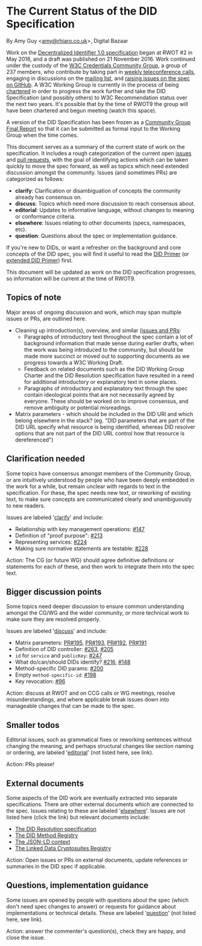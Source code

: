 # The Current Status of the DID Specification

By Amy Guy &lt;amy@rhiaro.co.uk&gt;, Digital Bazaar

Work on the [Decentralized Identifier 1.0 specification](https://w3c-ccg.github.io/did-spec/) began at RWOT \#2 in May 2016, and a draft was published on 21 November 2016. Work continued under the custody of the [W3C Credentials Community Group](https://www.w3.org/community/credentials/), a group of 237 members, who contribute by taking part in [weekly teleconference calls](https://w3c-ccg.github.io/meetings/), engaging in discussions on the [mailing list](https://lists.w3.org/Archives/Public/public-credentials/), and [raising issues on the spec on GitHub](https://github.com/w3c-ccg/did-spec/issues/). A W3C Working Group is currently in the process of being [chartered](https://w3c-ccg.github.io/did-wg-charter/) in order to progress the work further and take the DID Specification (and possibly others) to W3C Recommendation status over the next two years. It's possible that by the time of RWOT9 the group will have been chartered and begun meeting (watch this space).

A version of the DID Specification has been frozen as a [Community Group Final Report](https://w3c-ccg.github.io/did-spec/CGFR/2019-08-10/) so that it can be submitted as formal input to the Working Group when the time comes.

This document serves as a summary of the current state of work on the specification. It includes a rough categorization of the current open [issues](https://github.com/w3c-ccg/did-spec/issues) and [pull requests](https://github.com/w3c-ccg/did-spec/pulls), with the goal of identifying actions which can be taken quickly to move the spec forward, as well as topics which need extended discussion amongst the community. Issues (and sometimes PRs) are categorized as follows:

* **clarify**: Clarification or disambiguation of concepts the community already has consensus on.
* **discuss**: Topics which need more discussion to reach consensus about.
* **editorial**: Updates to informative language, without changes to meaning or conformance criteria.
* **elsewhere**: Issues relating to other documents (specs, namespaces, etc).
* **question**: Questions about the spec or implementation guidance.

If you're new to DIDs, or want a refresher on the background and core concepts of the DID spec, you will find it useful to read the [DID Primer](did-primer.md) (or [extended DID Primer](did-primer-extended.md)) first.

This document will be updated as work on the DID specification progresses, so information will be current at the time of RWOT9.

## Topics of note

Major areas of ongoing discussion and work, which may span multiple issues or PRs, are outlined here.

* Cleaning up introduction(s), overview, and similar ([issues and PRs](https://github.com/w3c-ccg/did-spec/labels/intro%2Foverview):
  * Paragraphs of introductory text throughout the spec contain a lot of background information that made sense during earlier drafts, when the work was being introduced to the community, but should be made more succinct or moved out to supporting documents as we progress towards a W3C Working Draft.
  * Feedback on related documents such as the DID Working Group Charter and the DID Resolution specification have resulted in a need for additional introductory or explanatory text in some places.
  * Paragraphs of introductory and explanatory text through the spec contain ideological points that are not necessarily agreed by everyone. These should be worked on to improve consensus, and remove ambiguity or potential misreadings.
* Matrix parameters - which should be included in the DID URI and which belong elsewhere in the stack? (eg. "DID parameters that are part of the DID URL specify what resource is being identified, whereas DID resolver options that are not part of the DID URL control how that resource is dereferenced")

## Clarification needed

Some topics have consensus amongst members of the Community Group, or are intuitively understood by people who have been deeply embedded in the work for a while, but remain unclear with regards to text in the specification. For these, the spec needs new text, or reworking of existing text, to make sure concepts are communicated clearly and unambiguously to new readers.

Issues are labeled '[clarify](https://github.com/w3c-ccg/did-spec/issues?q=is%3Aissue+is%3Aopen+label%3Aclarify)' and include:

* Relationship with key management operations: [#147](https://github.com/w3c-ccg/did-spec/issues/147)
* Definition of "proof purpose": [#213](https://github.com/w3c-ccg/did-spec/issues/213)
* Representing services: [#224](https://github.com/w3c-ccg/did-spec/issues/224)
* Making sure normative statements are testable: [#228](https://github.com/w3c-ccg/did-spec/issues/228)

Action: The CG (or future WG) should agree definitive definitions or statements for each of these, and then work to integrate them into the spec text.

## Bigger discussion points

Some topics need deeper discussion to ensure common understanding amongst the CG/WG and the wider community, or more technical work to make sure they are resolved properly.

Issues are labeled '[discuss](https://github.com/w3c-ccg/did-spec/issues?q=is%3Aissue+is%3Aopen+label%3Adiscuss)' and include:

* Matrix parameters: [PR#195](https://github.com/w3c-ccg/did-spec/pull/195), [PR#193](https://github.com/w3c-ccg/did-spec/pull/193), [PR#192](https://github.com/w3c-ccg/did-spec/pull/192), [PR#191](https://github.com/w3c-ccg/did-spec/pull/191)
* Definition of DID controller: [#263](https://github.com/w3c-ccg/did-spec/issues/263), [#205](https://github.com/w3c-ccg/did-spec/issues/205)
* `id` for `service` and `publicKey`: [#247](https://github.com/w3c-ccg/did-spec/issues/247)
* What do/can/should DIDs identify? [#216](https://github.com/w3c-ccg/did-spec/issues/216), [#148](https://github.com/w3c-ccg/did-spec/issues/148)
* Method-specific DID params: [#200](https://github.com/w3c-ccg/did-spec/issues/200)
* Empty `method-specific-id`: [#198](https://github.com/w3c-ccg/did-spec/issues/198)
* Key revocation: [#96](https://github.com/w3c-ccg/did-spec/issues/96)

Action: discuss at RWOT and on CCG calls or WG meetings, resolve misunderstandings, and where applicable break issues down into manageable changes that can be made to the spec.

## Smaller todos

Editorial issues, such as grammatical fixes or reworking sentences without changing the meaning, and perhaps structural changes like section naming or ordering, are labeled '[editorial](https://github.com/w3c-ccg/did-spec/issues?q=is%3Aissue+is%3Aopen+label%3Aeditorial)' (not listed here, see link).

Action: PRs please!

## External documents

Some aspects of the DID work are eventually extracted into separate specifications. There are other external documents which are connected to the spec. Issues relating to these are labeled '[elsewhere](https://github.com/w3c-ccg/did-spec/issues?q=is%3Aissue+is%3Aopen+label%3Aelsewhere)'. Issues are not listed here (click the link) but relevant documents include:

* [The DID Resolution specification](https://w3c-ccg.github.io/did-resolution/)
* [The DID Method Registry](https://w3c-ccg.github.io/did-method-registry/)
* [The JSON-LD context](https://github.com/w3c-ccg/did-spec/tree/gh-pages/contexts)
* [The Linked Data Cryptosuites Registry](https://w3c-ccg.github.io/ld-cryptosuite-registry/)

Action: Open issues or PRs on external documents, update references or summaries in the DID spec if applicable.


## Questions, implementation guidance

Some issues are opened by people with questions about the spec (which don't need spec changes to answer) or requests for guidance about implementations or technical details. These are labeled '[question](https://github.com/w3c-ccg/did-spec/issues?q=is%3Aissue+is%3Aopen+label%3Aquestion)' (not listed here, see link).

Action: answer the commenter's question(s), check they are happy, and close the issue.
